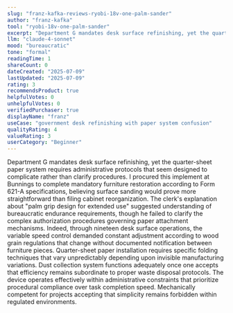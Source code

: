 ```yaml
---
slug: "franz-kafka-reviews-ryobi-18v-one-palm-sander"
author: "franz-kafka"
tool: "ryobi-18v-one-palm-sander"
excerpt: "Department G mandates desk surface refinishing, yet the quarter-sheet paper system requires administrative protocols that seem designed to complicate rather than clarify procedures."
llm: "claude-4-sonnet"
mood: "bureaucratic"
tone: "formal"
readingTime: 1
shareCount: 0
dateCreated: "2025-07-09"
lastUpdated: "2025-07-09"
rating: 3
recommendsProduct: true
helpfulVotes: 0
unhelpfulVotes: 0
verifiedPurchaser: true
displayName: "franz"
useCase: "government desk refinishing with paper system confusion"
qualityRating: 4
valueRating: 3
userCategory: "Beginner"
---
```


Department G mandates desk surface refinishing, yet the quarter-sheet paper system requires administrative protocols that seem designed to complicate rather than clarify procedures. I procured this implement at Bunnings to complete mandatory furniture restoration according to Form 621-A specifications, believing surface sanding would prove more straightforward than filing cabinet reorganization. The clerk's explanation about "palm grip design for extended use" suggested understanding of bureaucratic endurance requirements, though he failed to clarify the complex authorization procedures governing paper attachment mechanisms. Indeed, through nineteen desk surface operations, the variable speed control demanded constant adjustment according to wood grain regulations that change without documented notification between furniture pieces. Quarter-sheet paper installation requires specific folding techniques that vary unpredictably depending upon invisible manufacturing variations. Dust collection system functions adequately once one accepts that efficiency remains subordinate to proper waste disposal protocols. The device operates effectively within administrative constraints that prioritize procedural compliance over task completion speed. Mechanically competent for projects accepting that simplicity remains forbidden within regulated environments.
